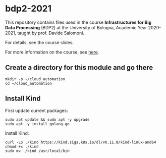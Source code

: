 # bdp2-2021
This repository contains files used in the course <b>Infrastructures for Big Data Processing</b> (BDP2) at the University of Bologna, Academic Year 2020-2021, taught by prof. Davide Salomoni.

For details, see the course slides.

For more information on the course, see <a href=https://www.unibo.it/it/didattica/insegnamenti/insegnamento/2020/435337>here</a>.

## Create a directory for this module and go there

```
mkdir -p ~/cloud_automation
cd ~/cloud_automation
```

## Install Kind

First update current packages:

```
sudo apt update && sudo apt -y upgrade
sudo apt -y install golang-go
```

Install Kind:

```
curl -Lo ./kind https://kind.sigs.k8s.io/dl/v0.11.0/kind-linux-amd64
chmod +x ./kind
sudo mv ./kind /usr/local/bin
```